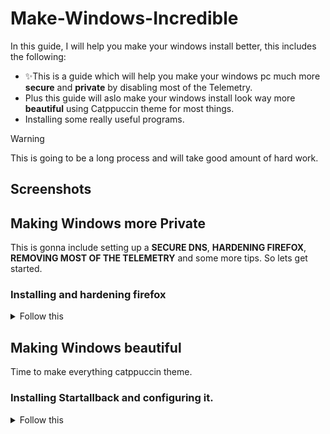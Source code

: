 # Make-Windows-Incredible
In this guide, I will help you make your windows install better, this includes the following:
+ ✨This is a guide which will help you make your windows pc much more **secure** and **private** by disabling most of the Telemetry.
+ Plus this guide will aslo make your windows install look way more **beautiful** using Catppuccin theme for most things.
+ Installing some really useful programs.
> [!WARNING]
> This is going to be a long process and will take good amount of hard work.


## Screenshots

## Making Windows more Private
This is gonna include setting up a **SECURE DNS**, **HARDENING FIREFOX**, **REMOVING MOST OF THE TELEMETRY** and some more tips.
So lets get started.

### Installing and hardening firefox
<details close>
<summary>Follow this</summary>
<br>
Install firefox from (https://www.mozilla.org/en-US/firefox/)
  
#### **You can follow this [youtube video](https://www.youtube.com/watch?v=Fr8UFJzpNls&t=490s) for hardening firefox or just follow the following steps.**
  
#### Steps for hardening:
  
1. Changing some basic settings in **settings>home**

> Set homepage and new window to **blank page** (do the same for new tabs)

> Disable: Shortcuts

> Disable: recommended stories

> Disable recent activity

2. Changing settings in **settings>privacy and security**

> Change the tracking protection to Strict

> Enable: Tell websites not to sell or share my data

> Enable: Send websites a “Do Not Track” request

> Go under Firefox Data Collection and Use and disable everything

> Go under HTTPS-Only Mode and Enable: Enable HTTPS-Only Mode in all windows

3. Install extentions

> Ublock origin(for blocking adds)

> Firefox Color(needed later for customizing firefox)

4. Install a user.js file

Go to [Betterfox](https://github.com/yokoffing/Betterfox) and click on **raw** in the right hand side and copy everything.

**Search** `about:profiles` in the address bar of firefox

Under root directory click `Open Directory` or go to `C:\Users\SUJU\AppData\Roaming\Mozilla\Firefox\Profiles\PROFILENAME` in your file manager

Create a file called **user.js** in the onpened directory and paste all of the raw file there and save it.

Now restart firefox and its hardened. Good job!

</details>

## Making Windows beautiful
Time to make everything catppuccin theme.

### Installing Startallback and configuring it.
<details close>
<summary>Follow this</summary>
<br>
#### Steps:
  
1. Install startallback from [here](https://startallback.com/)

2. 






